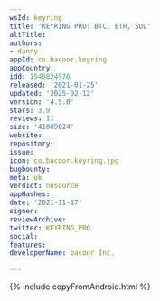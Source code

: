 ```yaml
---
wsId: keyring
title: 'KEYRING PRO: BTC, ETH, SOL'
altTitle: 
authors:
- danny
appId: co.bacoor.keyring
appCountry: 
idd: 1546824976
released: '2021-01-25'
updated: '2025-02-12'
version: '4.5.0'
stars: 3.9
reviews: 11
size: '41089024'
website: 
repository: 
issue: 
icon: co.bacoor.keyring.jpg
bugbounty: 
meta: ok
verdict: nosource
appHashes: 
date: '2021-11-17'
signer: 
reviewArchive: 
twitter: KEYRING_PRO
social: 
features: 
developerName: bacoor Inc.

---
```


{% include copyFromAndroid.html %}